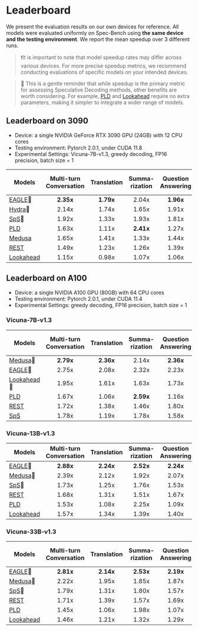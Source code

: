 # Leaderboard

We present the evaluation results on our own devices for reference. All models were evaluated uniformly on Spec-Bench using **the same device and the testing environment**. We report the mean speedup over 3 different runs.

> ❗️It is important to note that model speedup rates may differ across various devices. For more precise speedup metrics, we recommend conducting evaluations of specific models on your intended devices.

> 🤔 This is a gentle reminder that while speedup is the primary metric for assessing Speculative Decoding methods, other benefits are worth considering. For example, [PLD](https://github.com/apoorvumang/prompt-lookup-decoding) and [Lookahead](https://lmsys.org/blog/2023-11-21-lookahead-decoding/) require no extra parameters, making it simpler to integrate a wider range of models.

## Leaderboard on 3090

- Device: a single NVIDIA GeForce RTX 3090 GPU (24GB) with 12 CPU cores
- Testing environment: Pytorch 2.0.1, under CUDA 11.8
- Experimental Settings: Vicuna-7B-v1.3, greedy decoding, FP16 precision, batch size = 1

| Models                                                       | Multi-turn Conversation | Translation | Summa-rization | Question Answering | Mathematical Reasoning | Retrieval-aug. Generation | #Mean Accepted Tokens |  Overall  |
| ------------------------------------------------------------ | :---------------------: | :---------: | :------------: | :----------------: | :--------------------: | :-----------------------: | :-------------------: | :-------: |
| [EAGLE](https://sites.google.com/view/eagle-llm)🏅            |        **2.35x**        |  **1.79x**  |     2.04x      |     **1.96x**      |       **2.44x**        |         **1.80x**         |       **3.59**        | **2.08x** |
| [Hydra](https://github.com/zankner/hydra)🥈                   |          2.14x          |    1.74x    |     1.65x      |       1.91x        |         2.29x          |           1.60x           |         3.26          |   1.90x   |
| [SpS](https://huggingface.co/blog/assisted-generation)🥉      |          1.92x          |    1.33x    |     1.93x      |       1.81x        |         1.84x          |           1.76x           |         2.29          |   1.77x   |
| [PLD](https://github.com/apoorvumang/prompt-lookup-decoding) |          1.63x          |    1.11x    |   **2.41x**    |       1.27x        |         1.70x          |           1.66x           |         1.74          |   1.62x   |
| [Medusa](https://sites.google.com/view/medusa-llm)           |          1.65x          |    1.41x    |     1.33x      |       1.44x        |         1.69x          |           1.29x           |         2.32          |   1.48x   |
| [REST](https://sites.google.com/view/rest-llm)               |          1.49x          |    1.23x    |     1.26x      |       1.39x        |         1.34x          |           1.71x           |         1.41          |   1.39x   |
| [Lookahead](https://lmsys.org/blog/2023-11-21-lookahead-decoding/) |          1.15x          |    0.98x    |     1.07x      |       1.06x        |         1.32x          |           1.03x           |         1.65          |   1.11x   |

## Leaderboard on A100

- Device: a single NVIDIA A100 GPU (80GB) with 64 CPU cores 
- Testing environment: Pytorch 2.0.1, under CUDA 11.4
- Experimental Settings: greedy decoding, FP16 precision, batch size = 1

### Vicuna-7B-v1.3

| Models                                                       | Multi-turn Conversation | Translation | Summa-rization | Question Answering | Mathematical Reasoning | Retrieval-aug. Generation |  Overall  |
| ------------------------------------------------------------ | :---------------------: | :---------: | :------------: | :----------------: | :--------------------: | :-----------------------: | :-------: |
| [Medusa](https://sites.google.com/view/medusa-llm)🏅          |        **2.79x**        |  **2.36x**  |     2.14x      |     **2.36x**      |         2.77x          |           2.05x           | **2.42x** |
| [EAGLE](https://sites.google.com/view/eagle-llm)🥈            |          2.75x          |    2.08x    |     2.32x      |       2.23x        |       **2.79x**        |         **2.15x**         |   2.39x   |
| [Lookahead](https://lmsys.org/blog/2023-11-21-lookahead-decoding/)🥉 |          1.95x          |    1.61x    |     1.63x      |       1.73x        |         2.16x          |           1.50x           |   1.77x   |
| [PLD](https://github.com/apoorvumang/prompt-lookup-decoding) |          1.67x          |    1.06x    |   **2.59x**    |       1.16x        |         1.63x          |           1.83x           |   1.66x   |
| [REST](https://sites.google.com/view/rest-llm)               |          1.72x          |    1.38x    |     1.46x      |       1.80x        |         1.31x          |           1.87x           |   1.59x   |
| [SpS](https://huggingface.co/blog/assisted-generation)       |          1.78x          |    1.19x    |     1.78x      |       1.58x        |         1.54x          |           1.69x           |   1.59x   |

### Vicuna-13B-v1.3

| Models                                                       | Multi-turn Conversation | Translation | Summa-rization | Question Answering | Mathematical Reasoning |    RAG    |  Overall  |
| ------------------------------------------------------------ | :---------------------: | :---------: | :------------: | :----------------: | :--------------------: | :-------: | :-------: |
| [EAGLE](https://sites.google.com/view/eagle-llm)🏅            |        **2.88x**        |  **2.24x**  |   **2.52x**    |     **2.24x**      |       **2.90x**        | **2.34x** | **2.53x** |
| [Medusa](https://sites.google.com/view/medusa-llm)🥈          |          2.39x          |    2.12x    |     1.92x      |       2.07x        |         2.49x          |   1.88x   |   2.16x   |
| [SpS](https://huggingface.co/blog/assisted-generation)🥉      |          1.73x          |    1.25x    |     1.76x      |       1.53x        |         1.68x          |   1.73x   |   1.61x   |
| [REST](https://sites.google.com/view/rest-llm)               |          1.68x          |    1.31x    |     1.51x      |       1.67x        |         1.29x          |   1.96x   |   1.56x   |
| [PLD](https://github.com/apoorvumang/prompt-lookup-decoding) |          1.53x          |    1.08x    |     2.25x      |       1.09x        |         1.65x          |   1.72x   |   1.54x   |
| [Lookahead](https://lmsys.org/blog/2023-11-21-lookahead-decoding/) |          1.57x          |    1.34x    |     1.39x      |       1.40x        |         1.82x          |   1.32x   |   1.48x   |

### Vicuna-33B-v1.3

| Models                                                       | Multi-turn Conversation | Translation | Summa-rization | Question Answering | Mathematical Reasoning | Retrieval-aug. Generation |  Overall  |
| ------------------------------------------------------------ | :---------------------: | :---------: | :------------: | :----------------: | :--------------------: | :-----------------------: | :-------: |
| [EAGLE](https://sites.google.com/view/eagle-llm)🏅            |        **2.81x**        |  **2.14x**  |   **2.53x**    |     **2.19x**      |       **3.01x**        |         **2.31x**         | **2.50x** |
| [Medusa](https://sites.google.com/view/medusa-llm)🥈          |          2.22x          |    1.95x    |     1.85x      |       1.87x        |         2.32x          |           1.84x           |   2.01    |
| [SpS](https://huggingface.co/blog/assisted-generation)🥉      |          1.79x          |    1.31x    |     1.80x      |       1.57x        |         1.73x          |           1.69x           |   1.65x   |
| [REST](https://sites.google.com/view/rest-llm)               |          1.71x          |    1.39x    |     1.57x      |       1.69x        |         1.34x          |           1.89x           |   1.59x   |
| [PLD](https://github.com/apoorvumang/prompt-lookup-decoding) |          1.45x          |    1.06x    |     1.98x      |       1.07x        |         1.54x          |           1.43x           |   1.41x   |
| [Lookahead](https://lmsys.org/blog/2023-11-21-lookahead-decoding/) |          1.46x          |    1.21x    |     1.32x      |       1.29x        |         1.71x          |           1.28x           |   1.38x   |

